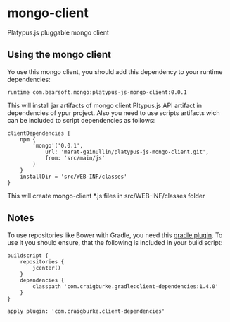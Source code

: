 # mongo-client
Platypus.js pluggable mongo client


## Using the mongo client
Yo use this mongo client, you should add this dependency to your runtime dependencies:
```
runtime com.bearsoft.mongo:platypus-js-mongo-client:0.0.1
```
This will install jar artifacts of mongo client Pltypus.js API artifact in dependencies of ypur project.
Also you need to use scripts artifacts wich can be included to script dependencies as follows:
```
clientDependencies {
    npm {
        'mongo'('0.0.1',
            url: 'marat-gainullin/platypus-js-mongo-client.git',
            from: 'src/main/js'
        )
    }
    installDir = 'src/WEB-INF/classes'
}
```
This will create mongo-client *.js files in src/WEB-INF/classes folder

## Notes

To use repositories like Bower with Gradle, you need this [gradle plugin](https://github.com/craigburke/client-dependencies-gradle/blob/master/README.adoc).
To use it you should ensure, that the following is included in your build script:
```
buildscript {
    repositories {
        jcenter()
    }
    dependencies {
        classpath 'com.craigburke.gradle:client-dependencies:1.4.0'
    }
}

apply plugin: 'com.craigburke.client-dependencies'
```